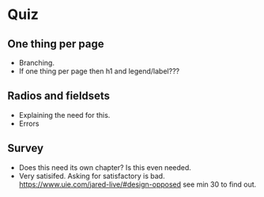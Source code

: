 # Quiz

## One thing per page

- Branching.
- If one thing per page then h1 and legend/label???

## Radios and fieldsets

- Explaining the need for this.
- Errors

## Survey

- Does this need its own chapter? Is this even needed.
- Very satisifed. Asking for satisfactory is bad. https://www.uie.com/jared-live/#design-opposed see min 30 to find out.
